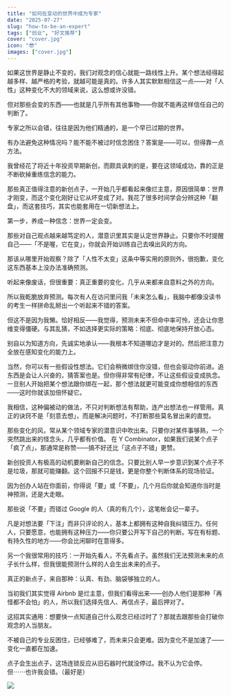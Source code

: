 ```yaml
---
title: "如何在变动的世界中成为专家"
date: "2025-07-27"
slug: "how-to-be-an-expert"
tags: ["创业", "好文推荐"]
cover: "cover.jpg"
icon: "😎"
images: ["cover.jpg"]
---
```

如果这世界是静止不变的，我们对观念的信心就能一路线性上升。某个想法经得起越多样、越严格的考验，就越可能是真的。许多人其实默默相信这一点——对「人性」这种变化不大的领域来说，这么想或许没错。



但对那些会变的东西——也就是几乎所有其他事物——你就不能再这样信任自己的判断了。



专家之所以会错，往往是因为他们精通的，是一个早已过期的世界。



有办法避免这种情况吗？能不能不被过时信念困住？答案是——可以，但得靠一点方法。



我曾经花了将近十年投资早期新创，而颇具讽刺的是，要在这领域成功，靠的正是不断砍掉重练信念的能力。



那些真正值得注意的新创点子，一开始几乎都看起来像烂主意，原因很简单：世界才刚变，而这个变化刚好让它从坏变成了对。我花了很多时间学会分辨这种「翻盘」，而这套技巧，其实也能套用在一切新想法上。



第一步，养成一种信念：世界一定会变。



那些对自己观点越来越笃定的人，潜意识里其实是认定世界静止。只要你不时提醒自己——「不是喔，它在变」，你就会开始训练自己去嗅出风的方向。



那该从哪里开始观察？除了「人性不太变」这条中等实用的原则外，很抱歉，变化这东西基本上没办法准确预测。



听起来像废话，但很重要：真正重要的变化，几乎从来都来自意料之外的方向。



所以我乾脆放弃预测。每次有人在访问里问我「未来怎么看」，我脑中都像没读书的考生一样拼命乱掰出一个听起来不错的答案。



但这不是因为我懒。恰好相反——我觉得，预测未来不但命中率可怜，还会让你思维变得僵硬。与其乱猜，不如选择更实际的策略：彻底、彻底地保持开放心态。



别自以为知道方向，先诚实地承认——我根本不知道哪边才是对的。然后把注意力全放在感知变化的能力上。



当然，你可以有一些假设性想法。它们会稍微绑住你没错，但也会驱动你前进。追东西是会让人兴奋的，猜答案也是。但你得非常有纪律，不让这些假设变成执念。
一旦别人开始把某个想法跟你绑在一起，那个想法就更可能变成你想相信的东西——这时你就该加倍怀疑它。



我相信，这种偏被动的做法，不只对判断想法有帮助，连产出想法也一样管用。真正的诀窍不是「刻意去想」，而是解决问题时，不打断那些莫名冒出来的直觉。



那些变化的风，常从某个领域专家的潜意识中吹出来。只要你对某件事够熟，一个突然跳出来的怪念头，几乎都有价值。
在 Y Combinator，如果我们说某个点子「疯了点」，那通常是称赞——搞不好还比「这点子不错」更赞。



新创投资人有极高的动机要刷新自己的信念。只要比别人早一步意识到某个点子不是垃圾，那就可能赚翻。这个回报不只是钱，更是你整个判断体系的现场验证。



因为创办人站在你面前，你得说「要」或「不要」，几个月后你就会知道你当时是神预测，还是大走眼。



那些说「不要」而错过 Google 的人（真的有几个），这笔帐会记一辈子。



凡是对想法要「下注」而非只评论的人，基本上都拥有这种自我纠错压力。任何人，只要愿意，也能拥有这种压力——你只要公开写下自己的判断。写在有标题、有持久性的地方——你会比闲聊时在意得多。



另一个我很常用的技巧：一开始先看人，不先看点子。虽然我们无法预测未来的点子长什么样，但我很能预测什么样的人会生出未来的点子。



真正的新点子，来自那种：认真、有劲、脑袋够独立的人。



当初我们其实觉得 Airbnb 是烂主意，但我们看得出来——创办人他们是那种「再怪都不会怕」的人，所以我们选择先信人、再信点子，最后押对了。



这招其实通用：想要快一点知道自己什么观念已经过时了？那就去跟那些会打破你观念的人当朋友。



不被自己的专业反困住，已经够难了，而未来只会更难。因为变化不是加速了——变化一直都在加速。



点子会生出点子，这场连锁反应从旧石器时代就没停过。我不认为它会停。
但⋯⋯也许我会错。（最好是）




![](https://prod-files-secure.s3.us-west-2.amazonaws.com/112d0858-5090-4d34-a606-b75eb8d65fd2/46476355-9cf3-4e99-9b7a-3531bc426380/1000202064.png?X-Amz-Algorithm=AWS4-HMAC-SHA256&X-Amz-Content-Sha256=UNSIGNED-PAYLOAD&X-Amz-Credential=ASIAZI2LB466UX4Q3XTA%2F20250907%2Fus-west-2%2Fs3%2Faws4_request&X-Amz-Date=20250907T074307Z&X-Amz-Expires=3600&X-Amz-Security-Token=IQoJb3JpZ2luX2VjEDQaCXVzLXdlc3QtMiJGMEQCICQLWe5BchAr0%2FZWvqehTzAy%2B8KwVrgQNqRCCT2%2BYnMXAiB4nl7K93eI0hESPmBHve%2FI9gkwo3BKsGpTnHHXjMfzKyqIBAid%2F%2F%2F%2F%2F%2F%2F%2F%2F%2F8BEAAaDDYzNzQyMzE4MzgwNSIMNZCzONyrfuaO1%2FWMKtwD3B2JtUs4o1BbhAM%2FBS2385FzMnQ7LxYqsc7ndExppT0jXusJwWDqKhXXUzrflRhP5Aji%2BmPRRNtL3jnKpeSCb4x81eg%2Fv1l7YlfGiV1awfAgIVH69kBaXwnKwptQhWJtltUvNQkRQu1dFrKR9In8nsC7yERK%2Fd0IqjOCvIxBu6M7J7bO9r8afyQg0oA%2FX4gUPMzw6dkBnHBQU5QLB77yGDuXom2Q74%2FSWos4zZs8kvjBBKQmfCTkT%2BCymaI%2B7RuAZa%2FMWEGJFK5RDIf%2BwN5Tp4DVAvWeYmZ92zOV4sfVMo68PpPbqz0JflIDJEjiGe%2Frkey5skKaXYWvH5aONamBvdBkx1nQ2rLbP4W71EYsuRGVO48pLztOCpEnZnJo1oEOBJts5PU8mllGUYMM9%2FcorRvunUjVqCC0DOcAxG%2BVhOhFOgNvbZPOXXEy3Iks1SYIimoFTu5PtGbkp0jc1I%2F2hnznTYepX3bIC7Rp7IOLSLDEAymxapgU8o4qwoZNljEYV4XdwShOC3NYU06NnprCzUKUeZLyeku4KNgXajiNZkvEA14mDBDRWuWxxVUarMY1C11h32fP6oznFuEfiFpPMaCrACmc3eq51GSmmfla1WNS%2BMnaqEpj4ZY3npow4Ij0xQY6pgFz30r%2FMIb3verq3zdT78QMb8JwnLbTMih7xBnUHf7BLLV9DWKsH6QMNYThBvyLikCiFby0pJsG9lnVPo69c8qoxPvkg0rVQ%2FbPKW81okzGxKGSvOcoBJ7q485MJgZysq7LgjgmuTSHm9e9vdhQGnoBkorqNWSSn9m4VChXnLcosBb%2BIbURfOTgCrnCE9DYmbfMnn2sVflDRdRWdv34%2FYyhfnAakC%2BR&X-Amz-Signature=2fd95191e95a110db065f1440a2b16230587738b9d672126835348d40bc460ec&X-Amz-SignedHeaders=host&x-amz-checksum-mode=ENABLED&x-id=GetObject)

